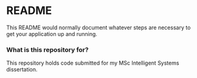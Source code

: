 # README #

This README would normally document whatever steps are necessary to get your application up and running.

### What is this repository for? ###

This repository holds code submitted for my MSc Intelligent Systems dissertation.


